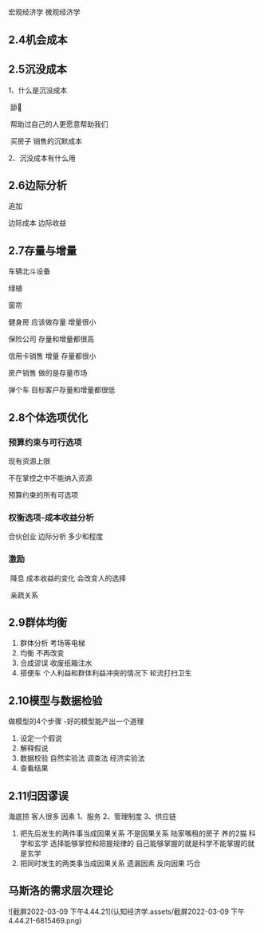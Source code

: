 ##  

宏观经济学 微观经济学



## 2.4机会成本

## 2.5沉没成本

1、什么是沉没成本  

​	舔🐶 

​	帮助过自己的人更愿意帮助我们

​    买房子 销售的沉默成本

2、沉没成本有什么用

## 2.6边际分析

追加

边际成本 边际收益

## 2.7存量与增量

车辆北斗设备

绿植

窗帘 

健身房 应该做存量 增量很小

保险公司 存量和增量都很高 

信用卡销售 增量 存量都很小

房产销售 做的是存量市场

弹个车 目标客户存量和增量都很低 

## 2.8个体选项优化

### 预算约束与可行选项

 现有资源上限  

不在掌控之中不能纳入资源

 预算约束的所有可选项

### 权衡选项-成本收益分析

合伙创业 边际分析 多少和程度

### 激励

​	降息 成本收益的变化 会改变人的选择

​	亲疏关系

## 2.9群体均衡

1. 群体分析 考场等电梯
2. 均衡 不再改变
3. 合成谬误 收废纸箱注水
4. 搭便车 个人利益和群体利益冲突的情况下 轮流打扫卫生

## 2.10模型与数据检验

做模型的4个步骤    -好的模型能产出一个道理

1. 设定一个假说
2. 解释假说    
3. 数据校验   自然实验法 调查法  经济实验法
4. 查看结果

## 2.11归因谬误

海底捞 客人很多 因素 1、服务 2、管理制度 3、供应链

1. 把先后发生的两件事当成因果关系  不是因果关系   陆家嘴租的房子 养的2猫
   科学和玄学 选择能够掌控和把握规律的 自己能够掌握的就是科学不能掌握的就是玄学
2. 把同时发生的两类事当成因果关系 
   遗漏因素  反向因果 巧合

## 马斯洛的需求层次理论

![截屏2022-03-09 下午4.44.21](认知经济学.assets/截屏2022-03-09 下午4.44.21-6815469.png)